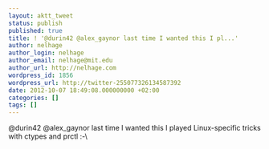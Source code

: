 ```yaml
---
layout: aktt_tweet
status: publish
published: true
title: ! '@durin42 @alex_gaynor last time I wanted this I pl...'
author: nelhage
author_login: nelhage
author_email: nelhage@mit.edu
author_url: http://nelhage.com
wordpress_id: 1856
wordpress_url: http://twitter-255077326134587392
date: 2012-10-07 18:49:08.000000000 +02:00
categories: []
tags: []
---
```

@durin42 @alex_gaynor last time I wanted this I played Linux-specific tricks with ctypes and prctl :-\

